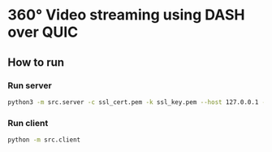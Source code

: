 # 360° Video streaming using DASH over QUIC
## How to run

### Run server
```sh
python3 -m src.server -c ssl_cert.pem -k ssl_key.pem --host 127.0.0.1 --port 8000
```

### Run client
```sh
python -m src.client
```
